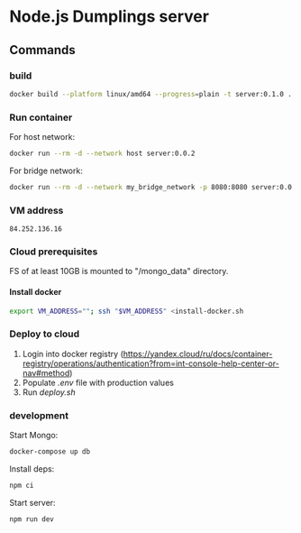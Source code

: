 # Node.js Dumplings server

## Commands

### build

```sh
docker build --platform linux/amd64 --progress=plain -t server:0.1.0 .
```

### Run container

For host network:

```sh
docker run --rm -d --network host server:0.0.2
```

For bridge network:

```sh
docker run --rm -d --network my_bridge_network -p 8080:8080 server:0.0.2
```

### VM address

```
84.252.136.16
```

### Cloud prerequisites

FS of at least 10GB is mounted to "/mongo_data" directory.

#### Install docker

```sh
export VM_ADDRESS=""; ssh "$VM_ADDRESS" <install-docker.sh
```

### Deploy to cloud

1. Login into docker registry (https://yandex.cloud/ru/docs/container-registry/operations/authentication?from=int-console-help-center-or-nav#method)
2. Populate *.env* file with production values
3. Run *deploy.sh*

### development

Start Mongo:

```sh
docker-compose up db
```

Install deps:

```sh
npm ci
```

Start server:

```
npm run dev
```

